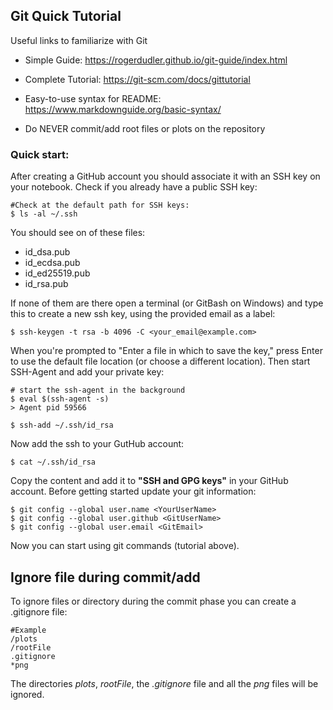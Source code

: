 ## Git Quick Tutorial
Useful links to familiarize with Git
* Simple Guide: https://rogerdudler.github.io/git-guide/index.html

* Complete Tutorial: https://git-scm.com/docs/gittutorial

* Easy-to-use syntax for README: https://www.markdownguide.org/basic-syntax/

* Do NEVER commit/add root files or plots on the repository

### Quick start:

After creating a GitHub account you should associate it with an SSH key on your notebook.
Check if you already have a public SSH key:
```
#Check at the default path for SSH keys:
$ ls -al ~/.ssh
```
You should see on of these files:
* id_dsa.pub
* id_ecdsa.pub
* id_ed25519.pub
* id_rsa.pub
 
If none of them are there open a terminal (or GitBash on Windows) and type this to create a new ssh key, using the provided email as a label:
```
$ ssh-keygen -t rsa -b 4096 -C <your_email@example.com>
```
When you're prompted to "Enter a file in which to save the key," press Enter to use the default file location (or choose a different location).
Then start SSH-Agent and add your private key:
```
# start the ssh-agent in the background
$ eval $(ssh-agent -s)
> Agent pid 59566

$ ssh-add ~/.ssh/id_rsa
```
Now add the ssh to your GutHub account: 
```
$ cat ~/.ssh/id_rsa
```
Copy the content and add it to **"SSH and GPG keys"** in your GitHub account.
Before getting started update your git information:
```
$ git config --global user.name <YourUserName>
$ git config --global user.github <GitUserName>
$ git config --global user.email <GitEmail>
```
Now you can start using git commands (tutorial above).

## Ignore file during commit/add
To ignore files or directory during the commit phase you can create a .gitignore file:

	#Example
	/plots
	/rootFile
	.gitignore
	*png

The directories *plots*, *rootFile*, the *.gitignore* file and all the *png* files will be ignored.